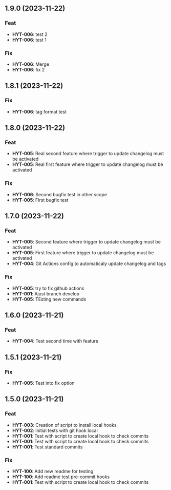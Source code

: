 ## 1.9.0 (2023-11-22)

### Feat

- **HYT-006**: test 2
- **HYT-006**: test 1

### Fix

- **HYT-006**: Merge
- **HYT-006**: fix 2

## 1.8.1 (2023-11-22)

### Fix

- **HYT-006**: tag format test

## 1.8.0 (2023-11-22)

### Feat

- **HYT-005**: Real second feature where trigger to update changelog must be activated
- **HYT-005**: Real first feature where trigger to update changelog must be activated

### Fix

- **HYT-006**: Second bugfix test in other scope
- **HYT-005**: First bugfix test

## 1.7.0 (2023-11-22)

### Feat

- **HYT-005**: Second feature where trigger to update changelog must be activated
- **HYT-005**: First feature where trigger to update changelog must be activated
- **HYT-004**: Git Actions config to automaticaly update changelog and tags

### Fix

- **HYT-005**: try to fix github actions
- **HYT-001**: Ajust branch develop
- **HYT-005**: TEsting new commands

## 1.6.0 (2023-11-21)

### Feat

- **HYT-004**: Test second time with feature

## 1.5.1 (2023-11-21)

### Fix

- **HYT-005**: Test into fix option

## 1.5.0 (2023-11-21)

### Feat

- **HYT-003**: Creation of script to install local hooks
- **HYT-002**: Initial tests with git hook local
- **HYT-001**: Test with script to create local hook to check commits
- **HYT-001**: Test with script to create local hook to check commits
- **HYT-001**: Test standard commits

### Fix

- **HYT-100**: Add new readme for testing
- **HYT-100**: Add readme test pre-commit hooks
- **HYT-001**: Test with script to create local hook to check commits

